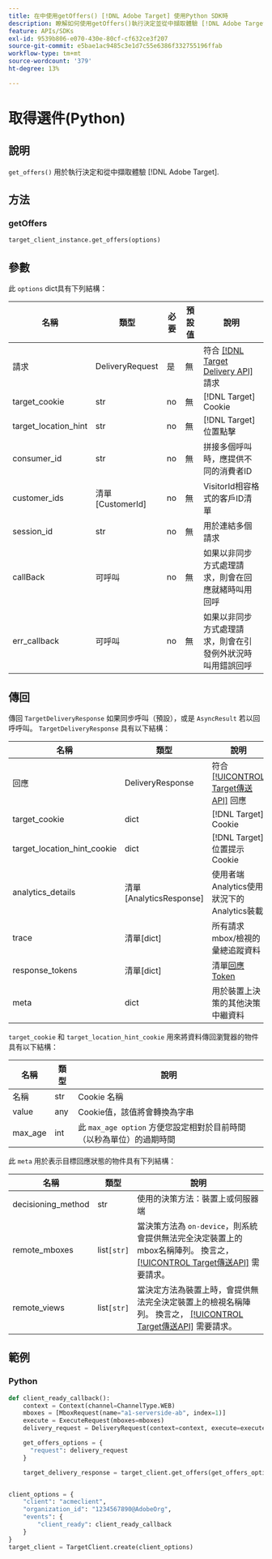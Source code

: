 ```yaml
---
title: 在中使用getOffers() [!DNL Adobe Target] 使用Python SDK時
description: 瞭解如何使用getOffers()執行決定並從中擷取體驗 [!DNL Adobe Target].
feature: APIs/SDKs
exl-id: 9539b806-e070-430e-80cf-cf632ce3f207
source-git-commit: e5bae1ac9485c3e1d7c55e6386f332755196ffab
workflow-type: tm+mt
source-wordcount: '379'
ht-degree: 13%

---
```


# 取得選件(Python)

## 說明

`get_offers()` 用於執行決定和從中擷取體驗 [!DNL Adobe Target].


## 方法

### getOffers

```python {line-numbers="true"}
target_client_instance.get_offers(options)
```

## 參數

此 `options` dict具有下列結構：

| 名稱 | 類型 | 必要 | 預設值 | 說明 |
| --- | --- | --- | --- | --- |
| 請求 | DeliveryRequest | 是 | 無 | 符合 [[!DNL Target Delivery API]](/help/dev/implement/delivery-api/overview.md) 請求 |
| target_cookie | str | no | 無 | [!DNL Target] Cookie |
| target_location_hint | str | no | 無 | [!DNL Target] 位置點擊 |
| consumer_id | str | no | 無 | 拼接多個呼叫時，應提供不同的消費者ID |
| customer_ids | 清單[CustomerId] | no | 無 | VisitorId相容格式的客戶ID清單 |
| session_id | str | no | 無 | 用於連結多個請求 |
| callBack | 可呼叫 | no | 無 | 如果以非同步方式處理請求，則會在回應就緒時叫用回呼 |
| err_callback | 可呼叫 | no | 無 | 如果以非同步方式處理請求，則會在引發例外狀況時叫用錯誤回呼 |

## 傳回

傳回 `TargetDeliveryResponse` 如果同步呼叫（預設），或是 `AsyncResult` 若以回呼呼叫。 `TargetDeliveryResponse` 具有以下結構：

| 名稱 | 類型 | 說明 |
| --- | --- | --- |
| 回應 | DeliveryResponse | 符合 [[!UICONTROL Target傳送API]](/help/dev/implement/delivery-api/overview.md) 回應 |
| target_cookie | dict | [!DNL Target] Cookie |
| target_location_hint_cookie | dict | [!DNL Target] 位置提示Cookie |
| analytics_details | 清單[AnalyticsResponse] | 使用者端Analytics使用狀況下的Analytics裝載 |
| trace | 清單[dict] | 所有請求mbox/檢視的彙總追蹤資料 |
| response_tokens | 清單[dict] | 清單&#x200B;[回應Token](https://experienceleague.adobe.com/docs/target/using/administer/response-tokens.html) |
| meta | dict | 用於裝置上決策的其他決策中繼資料 |

`target_cookie` 和 `target_location_hint_cookie` 用來將資料傳回瀏覽器的物件具有以下結構：

| 名稱 | 類型 | 說明 |
| --- | --- | --- |
| 名稱 | str | Cookie 名稱 |
| value | any | Cookie值，該值將會轉換為字串 |
| max_age | int | 此 `max_age option` 方便您設定相對於目前時間（以秒為單位）的過期時間 |

此 `meta` 用於表示目標回應狀態的物件具有下列結構：

| 名稱 | 類型 | 說明 |
| --- | --- | --- |
| decisioning_method | str | 使用的決策方法：裝置上或伺服器端 |
| remote_mboxes | list`[str]` | 當決策方法為 `on-device`，則系統會提供無法完全決定裝置上的mbox名稱陣列。 換言之， [[!UICONTROL Target傳送API]](/help/dev/implement/delivery-api/overview.md) 需要請求。 |
| remote_views | list`[str]` | 當決定方法為裝置上時，會提供無法完全決定裝置上的檢視名稱陣列。 換言之， [[!UICONTROL Target傳送API]](/help/dev/implement/delivery-api/overview.md) 需要請求。 |

## 範例

### Python

```python {line-numbers="true"}
def client_ready_callback():
    context = Context(channel=ChannelType.WEB)
    mboxes = [MboxRequest(name="a1-serverside-ab", index=1)]
    execute = ExecuteRequest(mboxes=mboxes)
    delivery_request = DeliveryRequest(context=context, execute=execute)

    get_offers_options = {
      "request": delivery_request
    }

    target_delivery_response = target_client.get_offers(get_offers_options)


client_options = {
    "client": "acmeclient",
    "organization_id": "1234567890@AdobeOrg",
    "events": {
        "client_ready": client_ready_callback
    }
}
target_client = TargetClient.create(client_options)
```
